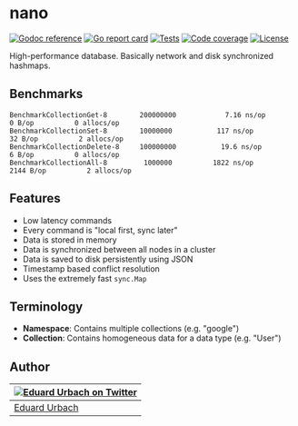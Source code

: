 # nano

[![Godoc reference][godoc-image]][godoc-url]
[![Go report card][goreportcard-image]][goreportcard-url]
[![Tests][travis-image]][travis-url]
[![Code coverage][codecov-image]][codecov-url]
[![License][license-image]][license-url]

High-performance database. Basically network and disk synchronized hashmaps.

## Benchmarks

```
BenchmarkCollectionGet-8      	200000000	         7.16 ns/op	       0 B/op	       0 allocs/op
BenchmarkCollectionSet-8      	10000000	       117 ns/op	      32 B/op	       2 allocs/op
BenchmarkCollectionDelete-8   	100000000	        19.6 ns/op	       6 B/op	       0 allocs/op
BenchmarkCollectionAll-8      	 1000000	      1822 ns/op	    2144 B/op	       2 allocs/op
```

## Features

* Low latency commands
* Every command is "local first, sync later"
* Data is stored in memory
* Data is synchronized between all nodes in a cluster
* Data is saved to disk persistently using JSON
* Timestamp based conflict resolution
* Uses the extremely fast `sync.Map`

## Terminology

* **Namespace**: Contains multiple collections (e.g. "google")
* **Collection**: Contains homogeneous data for a data type (e.g. "User")

## Author

| [![Eduard Urbach on Twitter](https://gravatar.com/avatar/16ed4d41a5f244d1b10de1b791657989?s=70)](https://twitter.com/eduardurbach "Follow @eduardurbach on Twitter") |
|---|
| [Eduard Urbach](https://eduardurbach.com) |

[godoc-image]: https://godoc.org/github.com/aerogo/nano?status.svg
[godoc-url]: https://godoc.org/github.com/aerogo/nano
[goreportcard-image]: https://goreportcard.com/badge/github.com/aerogo/nano
[goreportcard-url]: https://goreportcard.com/report/github.com/aerogo/nano
[travis-image]: https://travis-ci.org/aerogo/nano.svg?branch=master
[travis-url]: https://travis-ci.org/aerogo/nano
[codecov-image]: https://codecov.io/gh/aerogo/nano/branch/master/graph/badge.svg
[codecov-url]: https://codecov.io/gh/aerogo/nano
[license-image]: https://img.shields.io/badge/license-MIT-blue.svg
[license-url]: https://github.com/aerogo/nano/blob/master/LICENSE